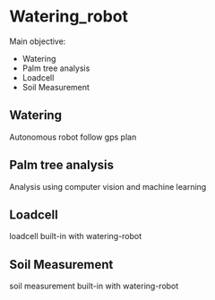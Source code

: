 # Watering_robot
Main objective:
 * Watering
 * Palm tree analysis
 * Loadcell
 * Soil Measurement
 
Watering
---
Autonomous robot follow gps plan 
 
Palm tree analysis
---
 Analysis using computer vision and machine learning
 
Loadcell
---
loadcell built-in with watering-robot
 
Soil Measurement
---
soil measurement built-in with watering-robot
